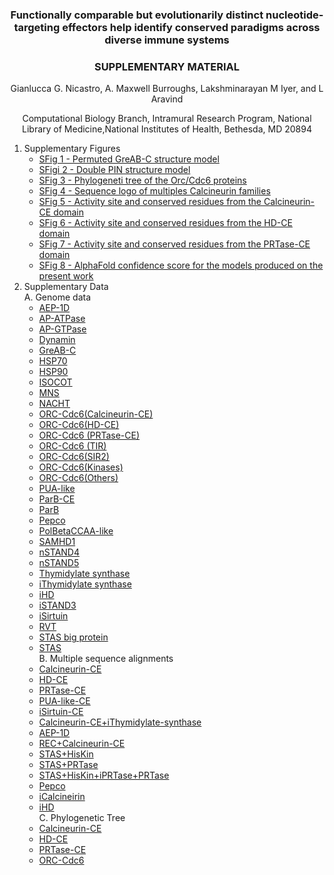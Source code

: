<h3 style="text-align: center;">Functionally comparable but evolutionarily distinct nucleotide-targeting effectors help identify conserved paradigms across diverse immune systems</h3>
<h3 style="text-align: center;">SUPPLEMENTARY MATERIAL</h3>
<p style="text-align: center;">Gianlucca G. Nicastro, A. Maxwell Burroughs, Lakshminarayan M Iyer, and L Aravind</p> 
<p style="text-align: center;">Computational Biology Branch, Intramural Research Program, National Library of Medicine,National Institutes of Health, Bethesda, MD 20894</p> 


1. Supplementary Figures  
	 - [SFig 1 - Permuted GreAB-C structure model](./supp_images_jpeg/sup1.html)
	 - [SFigi 2 - Double PIN structure model](./supp_images_jpeg/sup2.html)
	 - [SFig 3 - Phylogeneti tree of the Orc/Cdc6 proteins](./supp_images_jpeg/sup3.html)
	 - [SFig 4 - Sequence logo of multiples Calcineurin families](./supp_images_jpeg/sup4.html)
	 - [SFig 5 - Activity site and conserved residues from the Calcineurin-CE domain](./supp_images_jpeg/sup5.html)
	 - [SFig 6 - Activity site and conserved residues from the HD-CE domain](./supp_images_jpeg/sup6.html)
	 - [SFig 7 - Activity site and conserved residues from the PRTase-CE domain](./supp_images_jpeg/sup7.html)
	 - [SFig 8 - AlphaFold confidence score for the models produced on the present work](./supp_images_jpeg/sup8.html)
2. Supplementary Data  
	A. Genome data  
	- [AEP-1D](./operons/AEP1D.html)
 	- [AP-ATPase](./operons/AP-ATPase.html)
 	- [AP-GTPase](./operons/AP-GTPase.html)
 	- [Dynamin](./operons/dynamin.html)
 	- [GreAB-C](./operons/GreAB-C.html)
 	- [HSP70](./operons/HSP70.html)
 	- [HSP90](./operons/HSP90.html)
 	- [ISOCOT](./operons/ISOCOT.html)
 	- [MNS](./operons/MNS.html)
 	- [NACHT](./operons/NACHT.html)
 	- [ORC-Cdc6(Calcineurin-CE)](./operons/orc_calcineurin.html)
 	- [ORC-Cdc6(HD-CE)](./operons/orc_hd.html)
 	- [ORC-Cdc6 (PRTase-CE)](./operons/orc_prtase.html)
 	- [ORC-Cdc6 (TIR)](./operons/orc_tir.html)
 	- [ORC-Cdc6(SIR2)](./operons/orc_sir2.html)
 	- [ORC-Cdc6(Kinases)](./operons/orc_kinase.html)
 	- [ORC-Cdc6(Others)](./operons/orc_others.html)
 	- [PUA-like](./operons/pua_like.html)
 	- [ParB-CE](./operons/ParB_CE.html)
 	- [ParB](./operons/ParB.html)
 	- [Pepco](./operons/pepco.html)
 	- [PolBetaCCAA-like](./operons/pol_beta.html)
 	- [SAMHD1](./operons/samhd1.html)
 	- [nSTAND4](./operons/nSTAND4.html)
 	- [nSTAND5](./operons/nSTAND5.html)
 	- [Thymidylate synthase](./operons/TS.html)
 	- [iThymidylate synthase](./operons/iTS.html)
 	- [iHD](./operons/iHD.html)
 	- [iSTAND3](./operons/iSTAND3.html)
 	- [iSirtuin](./operons/iSirtuin.html)
 	- [RVT](./operons/rvt.html)
 	- [STAS big protein](./operons/STAS_big.html)
 	- [STAS](./operons/STAS.html)  
	B. Multiple sequence alignments  
	- [Calcineurin-CE](./alns/calcineurin-ce.aln.html)
	- [HD-CE](./alns/HD-ce.html)
	- [PRTase-CE](./alns/prtase-ce.html)
	- [PUA-like-CE](./alns/pua-like.html)
	- [iSirtuin-CE](./alns/isirtuinaln.html)
	- [Calcineurin-CE+iThymidylate-synthase](./alns/calcineurin_iTS.aln.html)
	- [AEP-1D](./alns/AEP1D.aln.html)
	- [REC+Calcineurin-CE](./alns/rec_calcineurin.aln.html)
	- [STAS+HisKin](./alns/stas_hisk.aln.html)
	- [STAS+PRTase](./alns/stas_Prtase.aln.html)
	- [STAS+HisKin+iPRTase+PRTase](./alns/stats+_hisk_iPRTase_Prtase.html)
	- [Pepco](./alns/pepco.aln.html)
	- [iCalcineirin](./alns/iCalcineurin.aln.html)
	- [iHD](./alns/iHD.aln.html)  
	C. Phylogenetic Tree
	- [Calcineurin-CE](./tree/)
	- [HD-CE](./tree/)
	- [PRTase-CE](./tree/)
	- [ORC-Cdc6](./tree/)  

